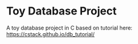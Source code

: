 # Toy Database Project
A toy database project in C based on tutorial here:
https://cstack.github.io/db_tutorial/

